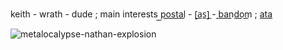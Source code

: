keith - wrath - dude ; main interests p͟o͟s͟t͟a͟l͟ - [̲a̲s̲]̲ - b͟a͟n͟d͟o͟m͟ ; [ata](https://prophetoffalsehope.atabook.org/) 

![metalocalypse-nathan-explosion](https://github.com/user-attachments/assets/6d21f728-fce1-4d59-b012-083f75163bd1)


